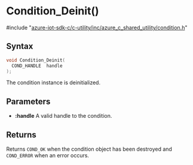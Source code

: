 # Condition_Deinit()

\#include "[azure-iot-sdk-c/c-utility/inc/azure_c_shared_utility/condition.h](../iot-c-ref-condition-h.md)"  

## Syntax

```C
void Condition_Deinit(
  COND_HANDLE  handle
);
```

The condition instance is deinitialized.

## Parameters
* **:handle** A valid handle to the condition.

## Returns
Returns `COND_OK` when the condition object has been destroyed and `COND_ERROR` when an error occurs.

